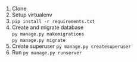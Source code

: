 1. Clone
2. Setup virtualenv
3. ```pip install -r requirements.txt```
4. Create and migrate database<br />
```py manage.py makemigrations```<br />
```py manage.py migrate```
5. Create superuser ```py manage.py createsuperuser```
6. Run ```py manage.py runserver```
